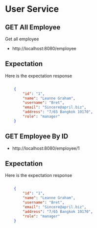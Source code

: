 # User Service
## GET All Employee
Get all employee

* http://localhost:8080/employee

## Expectation

Here is the expectation response

```JSON

    {
        "id": "1",
        "name": "Leanne Graham",
        "username": "Bret",
        "email": "Sincere@april.biz",
        "address": "7/65 Bangkok 10170",
        "role": "manager"
    }

```
## GET Employee By ID

* http://localhost:8080/employee/1

## Expectation

Here is the expectation response

```JSON

    {
        "id": "1",
        "name": "Leanne Graham",
        "username": "Bret",
        "email": "Sincere@april.biz",
        "address": "7/65 Bangkok 10170",
        "role": "manager"
    }

```
